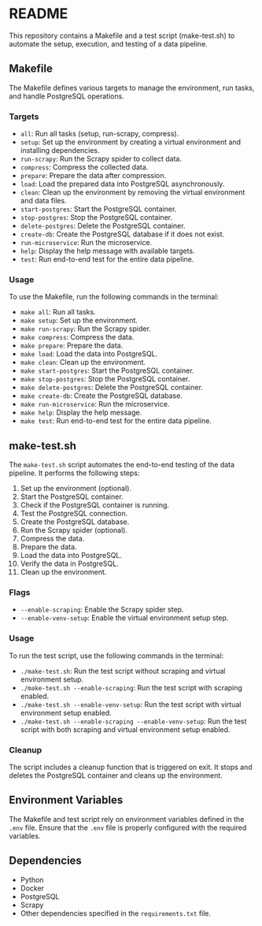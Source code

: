 # README

This repository contains a Makefile and a test script (make-test.sh) to automate the setup, execution, and testing of a data pipeline.

## Makefile

The Makefile defines various targets to manage the environment, run tasks, and handle PostgreSQL operations.

### Targets

- `all`: Run all tasks (setup, run-scrapy, compress).
- `setup`: Set up the environment by creating a virtual environment and installing dependencies.
- `run-scrapy`: Run the Scrapy spider to collect data.
- `compress`: Compress the collected data.
- `prepare`: Prepare the data after compression.
- `load`: Load the prepared data into PostgreSQL asynchronously.
- `clean`: Clean up the environment by removing the virtual environment and data files.
- `start-postgres`: Start the PostgreSQL container.
- `stop-postgres`: Stop the PostgreSQL container.
- `delete-postgres`: Delete the PostgreSQL container.
- `create-db`: Create the PostgreSQL database if it does not exist.
- `run-microservice`: Run the microservice.
- `help`: Display the help message with available targets.
- `test`: Run end-to-end test for the entire data pipeline.

### Usage

To use the Makefile, run the following commands in the terminal:

- `make all`: Run all tasks.
- `make setup`: Set up the environment.
- `make run-scrapy`: Run the Scrapy spider.
- `make compress`: Compress the data.
- `make prepare`: Prepare the data.
- `make load`: Load the data into PostgreSQL.
- `make clean`: Clean up the environment.
- `make start-postgres`: Start the PostgreSQL container.
- `make stop-postgres`: Stop the PostgreSQL container.
- `make delete-postgres`: Delete the PostgreSQL container.
- `make create-db`: Create the PostgreSQL database.
- `make run-microservice`: Run the microservice.
- `make help`: Display the help message.
- `make test`: Run end-to-end test for the entire data pipeline.

## make-test.sh

The `make-test.sh` script automates the end-to-end testing of the data pipeline. It performs the following steps:

1. Set up the environment (optional).
2. Start the PostgreSQL container.
3. Check if the PostgreSQL container is running.
4. Test the PostgreSQL connection.
5. Create the PostgreSQL database.
6. Run the Scrapy spider (optional).
7. Compress the data.
8. Prepare the data.
9. Load the data into PostgreSQL.
10. Verify the data in PostgreSQL.
11. Clean up the environment.

### Flags

- `--enable-scraping`: Enable the Scrapy spider step.
- `--enable-venv-setup`: Enable the virtual environment setup step.

### Usage

To run the test script, use the following commands in the terminal:

- `./make-test.sh`: Run the test script without scraping and virtual environment setup.
- `./make-test.sh --enable-scraping`: Run the test script with scraping enabled.
- `./make-test.sh --enable-venv-setup`: Run the test script with virtual environment setup enabled.
- `./make-test.sh --enable-scraping --enable-venv-setup`: Run the test script with both scraping and virtual environment setup enabled.

### Cleanup

The script includes a cleanup function that is triggered on exit. It stops and deletes the PostgreSQL container and cleans up the environment.

## Environment Variables

The Makefile and test script rely on environment variables defined in the `.env` file. Ensure that the `.env` file is properly configured with the required variables.

## Dependencies

- Python
- Docker
- PostgreSQL
- Scrapy
- Other dependencies specified in the `requirements.txt` file.
